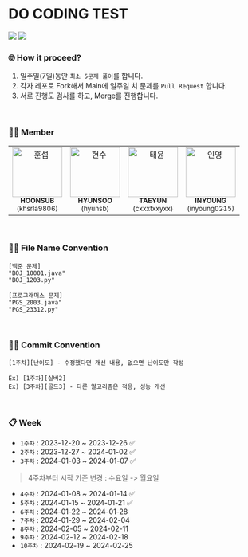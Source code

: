 # DO CODING TEST

<img src="https://img.shields.io/badge/-Programmers-%2337485D"> <img src="https://img.shields.io/badge/-BaekJoon-%23D7E2EB">

### 🤓 How it proceed?
1. 일주일(7일)동안 `최소 5문제 풀이`를 합니다.
2. 각자 레포로 Fork해서 Main에 일주일 치 문제를 `Pull Request` 합니다.
3. 서로 진행도 검사를 하고, Merge를 진행합니다.

<br>

### 🙋‍♂️ Member
<table>
  <tbody>
    <tr>
      <td align="center" valign="top">
        <a href="https://github.com/khsrla9806">
        <img src="https://avatars.githubusercontent.com/u/70641477?v=4?s=100" width="100px;" alt="훈섭"/>
        <br />
        <sub>
          <b>HOONSUB</b>
          <br>
          (khsrla9806)
        </sub>
      </td>
      <td align="center" valign="top">
        <a href="https://github.com/hyunsb">
        <img src="https://avatars.githubusercontent.com/u/96504592?v=4?s=100" width="100px;" alt="현수"/>
        <br />
        <sub>
          <b>HYUNSOO</b>
          <br>
          (hyunsb)
        </sub>
      </td>
      <td align="center" valign="top">
        <a href="https://github.com/cxxxtxxyxx">
        <img src="https://avatars.githubusercontent.com/u/109710879?v=4?s=100" width="100px;" alt="태윤"/>
        <br />
        <sub>
          <b>TAEYUN</b>
          <br>
          (cxxxtxxyxx)
        </sub>
        <br />
      </td>
      <td align="center" valign="top">
        <a href="https://github.com/inyoung0215">
        <img src="https://avatars.githubusercontent.com/u/86757234?v=4?s=100" width="100px;" alt="인영"/>
        <br />
        <sub>
          <b>INYOUNG</b>
          <br>
          (inyoung0215)
        </sub>
        <br />
      </td>
    </tr>
  </tbody>
</table>

<br>

### ✋🏻 File Name Convention

```
[백준 문제]
"BOJ_10001.java"
"BOJ_1203.py"

[프로그래머스 문제]
"PGS_2003.java"
"PGS_23312.py"
```

<br>

### ✋🏻 Commit Convention

```
[1주차][난이도] - 수정했다면 개선 내용, 없으면 난이도만 작성

Ex) [1주차][실버2]
Ex) [3주차][골드3] - 다른 알고리즘은 적용, 성능 개선
```

<br>

### 📋 Week

- `1주차` : 2023-12-20 ~ 2023-12-26 ✅
- `2주차` : 2023-12-27 ~ 2024-01-02 ✅
- `3주차` : 2024-01-03 ~ 2024-01-07 ✅
> 4주차부터 시작 기준 변경 : 수요일 -> 월요일
- `4주차` : 2024-01-08 ~ 2024-01-14 ✅
- `5주차` : 2024-01-15 ~ 2024-01-21 ✅
- `6주차` : 2024-01-22 ~ 2024-01-28
- `7주차` : 2024-01-29 ~ 2024-02-04
- `8주차` : 2024-02-05 ~ 2024-02-11
- `9주차` : 2024-02-12 ~ 2024-02-18
- `10주차` : 2024-02-19 ~ 2024-02-25

